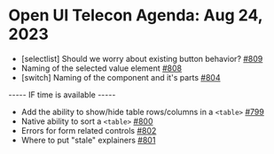 # Open UI Telecon Agenda: Aug 24, 2023
- [selectlist] Should we worry about existing button behavior? [#809](https://github.com/openui/open-ui/issues/809)
- Naming of the selected value element [#808](https://github.com/openui/open-ui/issues/808)
- [switch] Naming of the component and it's parts [#804](https://github.com/openui/open-ui/issues/804)

----- IF time is available -----

- Add the ability to show/hide table rows/columns in a `<table>` [#799](https://github.com/openui/open-ui/issues/799)
- Native ability to sort a `<table>` [#800](https://github.com/openui/open-ui/issues/800)
- Errors for form related controls [#802](https://github.com/openui/open-ui/issues/802)
- Where to put "stale" explainers [#801](https://github.com/openui/open-ui/issues/801)
